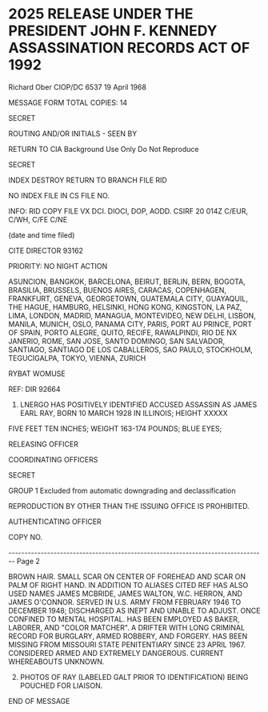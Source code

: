 # 2025 RELEASE UNDER THE PRESIDENT JOHN F. KENNEDY ASSASSINATION RECORDS ACT OF 1992

Richard Ober
CIOP/DC
6537
19 April 1968

MESSAGE FORM
TOTAL COPIES: 14

SECRET

ROUTING AND/OR INITIALS - SEEN BY

RETURN TO CIA
Background Use Only
Do Not Reproduce

SECRET

INDEX DESTROY RETURN TO BRANCH FILE RID

NO INDEX FILE IN CS FILE NO.

INFO:
RID COPY FILE VX DCI. DIOCI, DOP, AODD. CSIRF
20 014Z C/EUR, C/WH, C/FE C/NE

(date and time filed)

CITE DIRECTOR 93162

PRIORITY: NO NIGHT ACTION

ASUNCION, BANGKOK, BARCELONA, BEIRUT, BERLIN, BERN, BOGOTA,
BRASILIA, BRUSSELS, BUENOS AIRES, CARACAS, COPENHAGEN,
FRANKFURT, GENEVA, GEORGETOWN, GUATEMALA CITY,
GUAYAQUIL, THE HAGUE, HAMBURG, HELSINKI, HONG KONG,
KINGSTON, LA PAZ, LIMA, LONDON, MADRID, MANAGUA, MONTEVIDEO,
NEW DELHI, LISBON, MANILA, MUNICH, OSLO, PANAMA CITY, PARIS,
PORT AU PRINCE, PORT OF SPAIN, PORTO ALEGRE, QUITO, RECIFE,
RAWALPINDI, RIO DE NX JANERIO, ROME, SAN JOSE, SANTO DOMINGO,
SAN SALVADOR, SANTIAGO, SANTIAGO DE LOS CABALLEROS, SAO PAULO,
STOCKHOLM, TEGUCIGALPA, TOKYO, VIENNA, ZURICH

RYBAT WOMUSE

REF: DIR 92664

1. LNERGO HAS POSITIVELY IDENTIFIED ACCUSED ASSASSIN
   AS JAMES EARL RAY, BORN 10 MARCH 1928 IN ILLINOIS; HEIGHT XXXXX

FIVE FEET TEN INCHES; WEIGHT 163-174 POUNDS; BLUE EYES;

RELEASING OFFICER

COORDINATING OFFICERS

SECRET

GROUP 1
Excluded from automatic downgrading and declassification

REPRODUCTION BY OTHER THAN THE ISSUING OFFICE IS PROHIBITED.

AUTHENTICATING
OFFICER

COPY NO.


-------------------------------------------------------------------------------- Page 2

BROWN HAIR. SMALL SCAR ON CENTER OF FOREHEAD AND SCAR ON
PALM OF RIGHT HAND. IN ADDITION TO ALIASES CITED REF HAS ALSO
USED NAMES JAMES MCBRIDE, JAMES WALTON, W.C. HERRON, AND
JAMES O'CONNOR. SERVED IN U.S. ARMY FROM FEBRUARY 1946 TO
DECEMBER 1948; DISCHARGED AS INEPT AND UNABLE TO ADJUST.
ONCE CONFINED TO MENTAL HOSPITAL. HAS BEEN EMPLOYED AS
BAKER, LABORER, AND "COLOR MATCHER". A DRIFTER WITH LONG
CRIMINAL RECORD FOR BURGLARY, ARMED ROBBERY, AND FORGERY.
HAS BEEN MISSING FROM MISSOURI STATE PENITENTIARY SINCE 23 APRIL
1967. CONSIDERED ARMED AND EXTREMELY DANGEROUS. CURRENT
WHEREABOUTS UNKNOWN.

2. PHOTOS OF RAY (LABELED GALT PRIOR TO IDENTIFICATION)
   BEING POUCHED FOR LIAISON.

END OF MESSAGE
